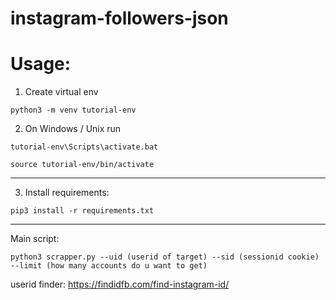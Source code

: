 # instagram-followers-json

# Usage:

1. Create virtual env

`python3 -m venv tutorial-env`

2. On Windows / Unix run

`tutorial-env\Scripts\activate.bat`


`source tutorial-env/bin/activate`

___

3. Install requirements:

`pip3 install -r requirements.txt`

___
Main script:

`python3 scrapper.py --uid (userid of target) --sid (sessionid cookie) --limit (how many accounts do u want to get)`


userid finder: https://findidfb.com/find-instagram-id/

